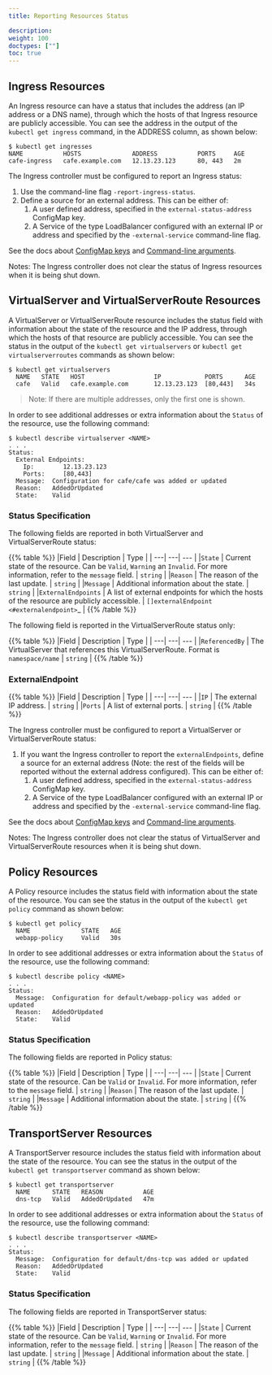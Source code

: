 ```yaml
---
title: Reporting Resources Status

description: 
weight: 100
doctypes: [""]
toc: true
---
```



## Ingress Resources

An Ingress resource can have a status that includes the address (an IP address or a DNS name), through which the hosts of that Ingress resource are publicly accessible.
You can see the address in the output of the `kubectl get ingress` command, in the ADDRESS column, as shown below:

```
$ kubectl get ingresses
NAME           HOSTS              ADDRESS           PORTS     AGE
cafe-ingress   cafe.example.com   12.13.23.123      80, 443   2m
```

The Ingress controller must be configured to report an Ingress status:

1. Use the command-line flag `-report-ingress-status`.
2. Define a source for an external address. This can be either of:
    1. A user defined address, specified in the `external-status-address` ConfigMap key.
    2. A Service of the type LoadBalancer configured with an external IP or address and specified by the `-external-service` command-line flag.

See the docs about [ConfigMap keys](/nginx-ingress-controller/configuration/global-configuration/configmap-resource) and [Command-line arguments](/nginx-ingress-controller/configuration/global-configuration/command-line-arguments).

Notes: The Ingress controller does not clear the status of Ingress resources when it is being shut down.

## VirtualServer and VirtualServerRoute Resources

A VirtualServer or VirtualServerRoute resource includes the status field with information about the state of the resource and the IP address, through which the hosts of that resource are publicly accessible.
You can see the status in the output of the `kubectl get virtualservers` or `kubectl get virtualserverroutes` commands as shown below:

```
$ kubectl get virtualservers
  NAME   STATE   HOST                   IP            PORTS      AGE
  cafe   Valid   cafe.example.com       12.13.23.123  [80,443]   34s
```

> Note: If there are multiple addresses, only the first one is shown.

In order to see additional addresses or extra information about the `Status` of the resource, use the following command:
```
$ kubectl describe virtualserver <NAME>
. . . 
Status:
  External Endpoints:
    Ip:        12.13.23.123
    Ports:     [80,443]
  Message:  Configuration for cafe/cafe was added or updated
  Reason:   AddedOrUpdated
  State:    Valid
```

### Status Specification 
The following fields are reported in both VirtualServer and VirtualServerRoute status:

{{% table %}} 
|Field | Description | Type | 
| ---| ---| --- | 
|``State`` | Current state of the resource. Can be ``Valid``, ``Warning`` an ``Invalid``. For more information, refer to the ``message`` field. | ``string`` | 
|``Reason`` | The reason of the last update. | ``string`` | 
|``Message`` | Additional information about the state. | ``string`` | 
|``ExternalEndpoints`` | A list of external endpoints for which the hosts of the resource are publicly accessible. | `[]externalEndpoint <#externalendpoint>`_ | 
{{% /table %}} 

The following field is reported in the VirtualServerRoute status only:

{{% table %}} 
|Field | Description | Type | 
| ---| ---| --- | 
|``ReferencedBy`` | The VirtualServer that references this VirtualServerRoute. Format is ``namespace/name`` | ``string`` | 
{{% /table %}} 

### ExternalEndpoint
{{% table %}} 
|Field | Description | Type | 
| ---| ---| --- | 
|``IP`` | The external IP address. | ``string`` | 
|``Ports`` | A list of external ports. | ``string`` | 
{{% /table %}} 

The Ingress controller must be configured to report a VirtualServer or VirtualServerRoute status:

1. If you want the Ingress controller to report the `externalEndpoints`, define a source for an external address (Note: the rest of the fields will be reported without the external address configured). This can be either of:
    1. A user defined address, specified in the `external-status-address` ConfigMap key.
    2. A Service of the type LoadBalancer configured with an external IP or address and specified by the `-external-service` command-line flag.

See the docs about [ConfigMap keys](/nginx-ingress-controller/configuration/global-configuration/configmap-resource) and [Command-line arguments](/nginx-ingress-controller/configuration/global-configuration/command-line-arguments).

Notes: The Ingress controller does not clear the status of VirtualServer and VirtualServerRoute resources when it is being shut down.

## Policy Resources

A Policy resource includes the status field with information about the state of the resource.
You can see the status in the output of the `kubectl get policy` command as shown below:
```
$ kubectl get policy
  NAME              STATE   AGE
  webapp-policy     Valid   30s
```
In order to see additional addresses or extra information about the `Status` of the resource, use the following command:
```
$ kubectl describe policy <NAME>
. . .
Status:
  Message:  Configuration for default/webapp-policy was added or updated
  Reason:   AddedOrUpdated
  State:    Valid
```

### Status Specification 
The following fields are reported in Policy status:

{{% table %}} 
|Field | Description | Type | 
| ---| ---| --- | 
|``State`` | Current state of the resource. Can be ``Valid`` or ``Invalid``. For more information, refer to the ``message`` field. | ``string`` | 
|``Reason`` | The reason of the last update. | ``string`` | 
|``Message`` | Additional information about the state. | ``string`` | 
{{% /table %}} 


## TransportServer Resources

A TransportServer resource includes the status field with information about the state of the resource.
You can see the status in the output of the `kubectl get transportserver` command as shown below:
```
$ kubectl get transportserver
  NAME      STATE   REASON           AGE
  dns-tcp   Valid   AddedOrUpdated   47m
```
In order to see additional addresses or extra information about the `Status` of the resource, use the following command:
```
$ kubectl describe transportserver <NAME>
. . .
Status:
  Message:  Configuration for default/dns-tcp was added or updated
  Reason:   AddedOrUpdated
  State:    Valid
```

### Status Specification
The following fields are reported in TransportServer status:

{{% table %}} 
|Field | Description | Type | 
| ---| ---| --- | 
|``State`` | Current state of the resource. Can be ``Valid``, ``Warning`` or ``Invalid``. For more information, refer to the ``message`` field. | ``string`` | 
|``Reason`` | The reason of the last update. | ``string`` | 
|``Message`` | Additional information about the state. | ``string`` | 
{{% /table %}} 

